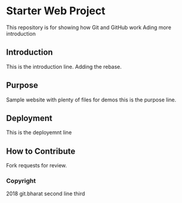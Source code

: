 # Starter Web Project

This repository is for showing how Git and GitHub work
Ading more introduction

## Introduction

This is the introduction line. Adding the rebase.

## Purpose

Sample website with plenty of files for demos
this is the purpose line.

## Deployment

This is the deployemnt line

## How to Contribute

Fork requests for review.

### Copyright

2018 git.bharat
second line
third